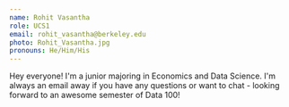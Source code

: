 ```yaml
---
name: Rohit Vasantha
role: UCS1
email: rohit_vasantha@berkeley.edu
photo: Rohit_Vasantha.jpg
pronouns: He/Him/His
---
```

Hey everyone! I'm a junior majoring in Economics and Data Science. I'm always an email away if you have any questions or want to chat - looking forward to an awesome semester of Data 100!